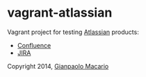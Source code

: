 vagrant-atlassian
=================

Vagrant project for testing [Atlassian](https://www.atlassian.com/) products:
* [Confluence](https://www.atlassian.com/software/confluence)
* [JIRA](https://www.atlassian.com/get-jira)

Copyright 2014, [Gianpaolo Macario](http://gmacario.github.io/)
